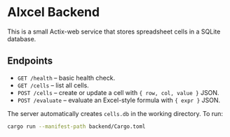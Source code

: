 # AIxcel Backend

This is a small Actix-web service that stores spreadsheet cells in a SQLite database.

## Endpoints

- `GET /health` – basic health check.
- `GET /cells` – list all cells.
- `POST /cells` – create or update a cell with `{ row, col, value }` JSON.
- `POST /evaluate` – evaluate an Excel-style formula with `{ expr }` JSON.

The server automatically creates `cells.db` in the working directory. To run:

```bash
cargo run --manifest-path backend/Cargo.toml
```
